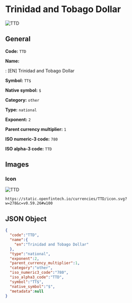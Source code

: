 
# Trinidad and Tobago Dollar 
![TTD](https://static.openfintech.io/currencies/TTD/icon.svg?w=278&c=v0.59.26#w100)  

## General 
 
**Code:** `TTD` 
 
**Name:** 
 
:	[EN] Trinidad and Tobago Dollar 
 
**Symbol:** `TT$` 
 
**Native symbol:** `$` 
 
**Category:** `other` 
 
**Type:** `national` 
 
**Exponent:** `2` 
 
**Parent currency multiplier:** `1` 
 
**ISO numeric-3 code:** `780` 
 
**ISO alpha-3 code:** `TTD` 
 

## Images 

### Icon 
 
![TTD](https://static.openfintech.io/currencies/TTD/icon.svg?w=278&c=v0.59.26#w100)  

```
https://static.openfintech.io/currencies/TTD/icon.svg?w=278&c=v0.59.26#w100
```  

## JSON Object 

```json
{
  "code":"TTD",
  "name":{
    "en":"Trinidad and Tobago Dollar"
  },
  "type":"national",
  "exponent":2,
  "parent_currency_multiplier":1,
  "category":"other",
  "iso_numeric3_code":"780",
  "iso_alpha3_code":"TTD",
  "symbol":"TT$",
  "native_symbol":"$",
  "metadata":null
}
```  
